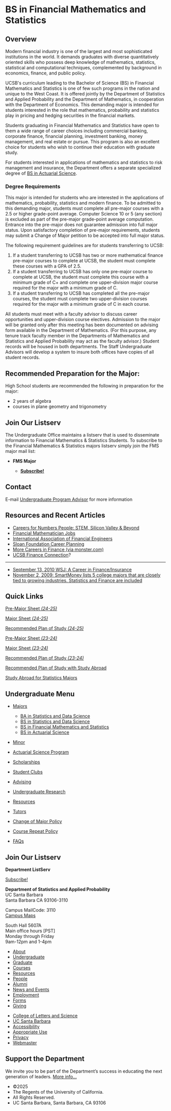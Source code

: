 # BS in Financial Mathematics and Statistics

## Overview

Modern financial industry is one of the largest and most sophisticated institutions in the world. It demands graduates with diverse quantitatively oriented skills who possess deep knowledge of mathematics, statistics, statistical and computational techniques, complemented by background in economics, finance, and public policy.

UCSB's curriculum leading to the Bachelor of Science (BS) in Financial Mathematics and Statistics is one of few such programs in the nation and unique to the West Coast. It is offered jointly by the Department of Statistics and Applied Probability and the Department of Mathematics, in cooperation with the Department of Economics. This demanding major is intended for students interested in the role that mathematics, probability and statistics play in pricing and hedging securities in the financial markets.

Students graduating in Financial Mathematics and Statistics have open to them a wide range of career choices including commercial banking, corporate finance, financial planning, investment banking, money management, and real estate or pursue. This program is also an excellent choice for students who wish to continue their education with graduate study.

For students interested in applications of mathematics and statistics to risk management and insurance, the Department offers a separate specialized degree of [BS in Actuarial Science](/undergrad/actuarial-science/bs).

### Degree Requirements

This major is intended for students who are interested in the applications of mathematics, probability, statistics and modern finance. To be admitted to this demanding major, students must complete all pre-major courses with a 2.5 or higher grade-point average. Computer Science 10 or 5 (any section) is excluded as part of the pre-major grade-point average computation. Entrance into the pre-major does not guarantee admission into full major status. Upon satisfactory completion of pre-major requirements, students may submit a Change of Major petition to be accepted into full major status.

The following requirement guidelines are for students transferring to UCSB:

1. If a student transferring to UCSB has two or more mathematical finance pre-major courses to complete at UCSB, the student must complete these courses with a GPA of 2.5.
2. If a student transferring to UCSB has only one pre-major course to complete at UCSB, the student must complete this course with a minimum grade of C+ and complete one upper-division major course required for the major with a minimum grade of C.
3. If a student transferring to UCSB has completed all the pre-major courses, the student must complete two upper-division courses required for the major with a minimum grade of C in each course.

All students must meet with a faculty advisor to discuss career opportunities and upper-division course electives. Admission to the major will be granted only after this meeting has been documented on advising form available in the Department of Mathematics. (For this purpose, any tenure track faculty member in the Departments of Mathematics and Statistics and Applied Probability may act as the faculty advisor.) Student records will be housed in both departments. The Staff Undergraduate Advisors will develop a system to insure both offices have copies of all student records.

## Recommended Preparation for the Major:

High School students are recommended the following in preparation for the major:

- 2 years of algebra
- courses in plane geometry and trigonometry

## Join Our Listserv

The Undergraduate Office maintains a listserv that is used to disseminate information to Financial Mathematics &amp; Statistics Students. To subscribe to the Financial Mathematics &amp; Statistics majors listserv simply join the FMS major mail list:

- **FMS Major**
  
  - [**Subscribe!**](https://groups.google.com/u/1/a/pstat.ucsb.edu/g/pstat-undergrad?hl=e)

## Contact

E-mail [Undergraduate Program Advisor](mailto:advising@pstat.ucsb.edu) for more information

## Resources and Recent Articles

- [Careers for Numbers People: STEM, Silicon Valley &amp; Beyond](http://www.learnhowtobecome.org/careers-for-numbers-people/)
- [Financial Mathematician Jobs](http://www.careercast.com/careers/jobsearch/results?searchType=quick%3BkAndEntire%3DFinancial%20Mathematician)
- [International Association of Financial Engineers](http://www.iaqf.org/)
- [Sloan Foundation Career Planning](http://www.careercornerstone.org/carplan.htm)
- [More Careers in Finance (via monster.com)](http://jobsearch.monster.com/?sf=21&q=financial-analyst%2Cactuary)
- [UCSB Finance Connection](http://www.sbfinanceconnection.com/)?

* * *

- [September 13, 2010 WSJ: A Career in Finance/Insurance](http://online.wsj.com/article/SB10001424052748703453804575480211841707650.html)
- [November 2, 2009: SmartMoney lists 5 college majors that are closely tied to growing industries. Statistics and Finance are included](http://www.smartmoney.com/personal-finance/college-planning/5-College-Majors-that-Can-Help-You-Land-A-Job)

## Quick Links

[Pre-Major Sheet *(24-25)*](/sites/default/files/sitefiles/PRE-FMS%2024-25%20MAJOR%20SHEET.pdf)

[Major Sheet *(24-25)*](/sites/default/files/sitefiles/FMS%2024-25%20MAJOR%20SHEET.pdf)

[Recommended Plan of Study *(24-25)*](/sites/default/files/sitefiles/FMS%2024-25%20PLAN%20OF%20STUDY_0.pdf)

[Pre-Major Sheet *(23-24)*](/sites/default/files/sitefiles/Pre-Financial%20Mathematics%20and%20Statistics.pdf)

[Major Sheet *(23-24)*](/sites/default/files/sitefiles/Financial%20Mathematics%20and%20Statistics.pdf)

[Recommended Plan of Study *(23-24)*](/sites/default/files/sitefiles/FMS.pdf)

[Recommended Plan of Study with Study Abroad](/sites/default/files/sitefiles/FMS%204%20%26%202_0.pdf)

[Study Abroad for Statistics Majors](https://eap.ucsb.edu/news/feature/304)

## Undergraduate Menu

- [Majors](/undergrad/majors "Undergraduate Majors")
  
  - [BA in Statistics and Data Science](/undergrad/majors/ba "BA in Statistics and Data Science")
  - [BS in Statistics and Data Science](/undergrad/majors/bs-ss "BS in Statistics and Data Science")
  - [BS in Financial Mathematics and Statistics](/undergrad/majors/bs-fms "BS in Financial Mathematics and Statistics")
  - [BS in Actuarial Science](/undergrad/actuarial-science/bs "BS in Actuarial Science")
- [Minor](/undergrad/minor "Minor in Statistical Science")
- [Actuarial Science Program](/undergrad/actuarial-science "Actuarial Science Program")
- [Scholarships](/undergrad/scholarships "Undergraduate Scholarships")
- [Student Clubs](/undergrad/student-clubs "Student Clubs")
- [Advising](/undergrad/advising "Undergraduate Advising")
- [Undergraduate Research](/undergrad/research "Undergraduate Research")
- [Resources](/undergrad/resources "Undergraduate Resources")
- [Tutors](/undergrad/tutors "Tutors")
- [Change of Major Policy](/undergrad/major-change "Change of Major Policy")
- [Course Repeat Policy](/undergrad/course-repeat "Course Repeat Policy")
- [FAQs](/undergrad/faqs "Undergraduate FAQs")

## Join Our Listserv

**Department ListServ**

[Subscribe!](https://groups.google.com/u/1/a/pstat.ucsb.edu/g/pstat-undergrad?hl=en)

**Department of Statistics and Applied Probability**  
UC Santa Barbara  
Santa Barbara CA 93106-3110

Campus MailCode: 3110  
[Campus Maps](http://www.aw.id.ucsb.edu/maps/)

South Hall 5607A  
Main office hours \[PST]  
Monday through Friday  
9am-12pm and 1-4pm

- [About](/about "About")
- [Undergraduate](/undergrad)
- [Graduate](/graduate)
- [Courses](/courses)
- [Resources](/resources "Resources")
- [People](/people)
- [Alumni](/alumni "Undergraduate Alumni")
- [News and Events](/news)
- [Employment](/about/employment "Employment")
- [Forms](/forms "Forms")
- [Giving](/giving "Giving")

<!--THE END-->

- [College of Letters and Science](http://www.college.ucsb.edu "College of Letters and Science")
- [UC Santa Barbara](http://www.ucsb.edu "UC Santa Barbara")
- [Accessibility](/accessibility "Accessibility")
- [Appropriate Use](http://www.policy.ucsb.edu/terms_of_use/ "Appropriate Use")
- [Privacy](http://www.policy.ucsb.edu/privacy-notification/ "Privacy")
- [Webmaster](mailto:help@pstat.ucsb.edu "Webmaster")

## Support the Department

We invite you to be part of the Department’s success in educating the next generation of leaders. [More info...](/giving)

- ©2025
- The Regents of the University of California.
- All Rights Reserved.
- UC Santa Barbara, Santa Barbara, CA 93106